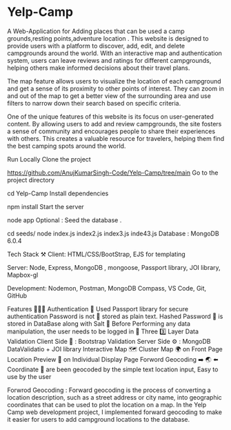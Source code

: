 # Yelp-Camp
A Web-Application for Adding places that can be used a camp grounds,resting points,adventure location . This website is designed to provide users with a platform to discover, add, edit, and delete campgrounds around the world. With an interactive map and authentication system, users can leave reviews and ratings for different campgrounds, helping others make informed decisions about their travel plans.

The map feature allows users to visualize the location of each campground and get a sense of its proximity to other points of interest. They can zoom in and out of the map to get a better view of the surrounding area and use filters to narrow down their search based on specific criteria.

One of the unique features of this website is its focus on user-generated content. By allowing users to add and review campgrounds, the site fosters a sense of community and encourages people to share their experiences with others. This creates a valuable resource for travelers, helping them find the best camping spots around the world.


Run Locally
Clone the project

https://github.com/AnujKumarSingh-Code/Yelp-Camp/tree/main
Go to the project directory

  cd Yelp-Camp
Install dependencies

  npm install
Start the server

  node app
Optional : Seed the database .

cd seeds/
node index.js index2.js index3.js inde43.js
Database : MongoDB 6.0.4

Tech Stack ⚒️
Client: HTML/CSS/BootStrap, EJS for templating

Server: Node, Express, MongoDB , mongoose, Passport library, JOI library, Mapbox-gl

Development: Nodemon, Postman, MongoDB Compass, VS Code, Git, GitHub

Features 🔅💎🔅
Authentication 🔐
Used Passport library for secure authentication
Password is not 🚫 stored as plain text.
Hashed Password 🔑 is stored in DataBase along with Salt 🧂
Before Performing any data manipulation, the user needs to be logged in 🪪
Three 3️⃣ Layer Data Validation
Client Side 👤 : Bootstrap Validation
Server Side ⚙️ : MongoDB DataValidatio + JOI library
Interactive Map 🗺️
Cluster Map 🌍 on Front Page
Location Preview 📌 on Individual Display Page
Forword Geocoding ➡️ 🌏 ⬅️
Coordinate 📌 are been geocoded by the simple text location input, Easy to use by the user

Forwrod Geocoding : Forward geocoding is the process of converting a location description, such as a street address or city name, into geographic coordinates that can be used to plot the location on a map. In the Yelp Camp web development project, I implemented forward geocoding to make it easier for users to add campground locations to the database.




